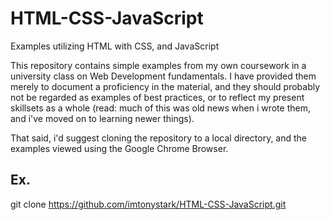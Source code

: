 # HTML-CSS-JavaScript
Examples utilizing HTML with CSS, and JavaScript

This repository contains simple examples from my own coursework in a university class on Web Development fundamentals.
I have provided them merely to document a proficiency in the material, and they should probably not be regarded as examples of best practices, or to reflect my present skillsets as a whole (read: much of this was old news when i wrote them, and i've moved on to learning newer things). 

That said, i'd suggest cloning the repository to a local directory, and the examples viewed using the Google Chrome Browser.

Ex. 
-----
git clone https://github.com/imtonystark/HTML-CSS-JavaScript.git

